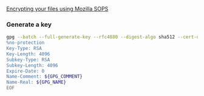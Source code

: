 [Encrypting your files using Mozilla SOPS](https://dev.to/kittipat1413/encrypting-your-files-using-mozilla-sops-33fd)

### Generate a key
```bash
gpg --batch --full-generate-key --rfc4880 --digest-algo sha512 --cert-digest-algo sha512 <<EOF
%no-protection
Key-Type: RSA
Key-Length: 4096
Subkey-Type: RSA
Subkey-Length: 4096
Expire-Date: 0
Name-Comment: ${GPG_COMMENT}
Name-Real: ${GPG_NAME}
EOF
```
